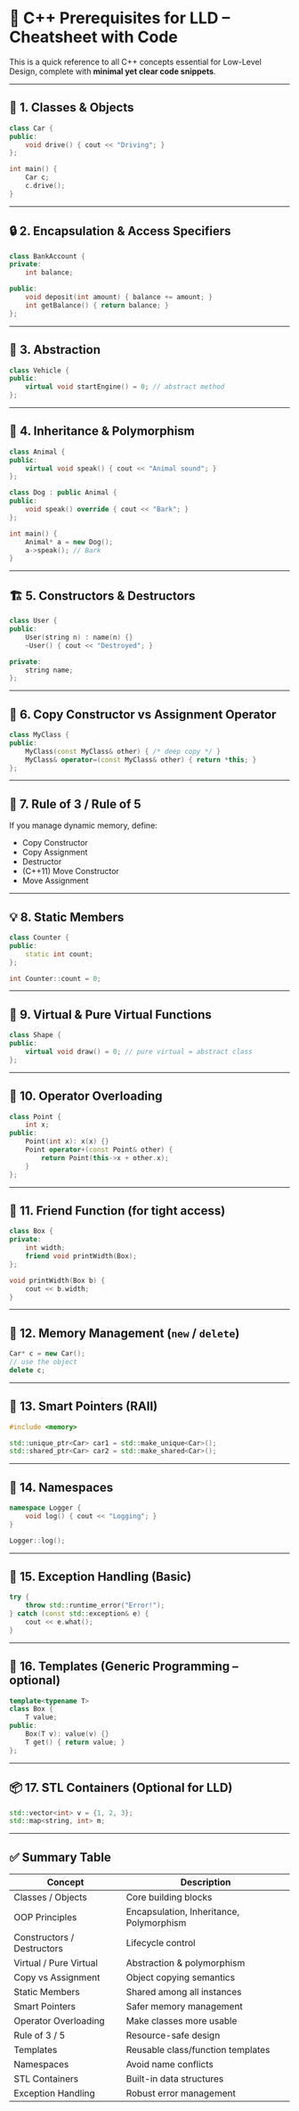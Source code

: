 # 📘 C++ Prerequisites for LLD – Cheatsheet with Code

This is a quick reference to all C++ concepts essential for Low-Level Design, complete with **minimal yet clear code snippets**.

---

## 🧱 1. Classes & Objects

```cpp
class Car {
public:
    void drive() { cout << "Driving"; }
};

int main() {
    Car c;
    c.drive();
}
```

---

## 🔒 2. Encapsulation & Access Specifiers

```cpp
class BankAccount {
private:
    int balance;

public:
    void deposit(int amount) { balance += amount; }
    int getBalance() { return balance; }
};
```

---

## 🧼 3. Abstraction

```cpp
class Vehicle {
public:
    virtual void startEngine() = 0; // abstract method
};
```

---

## 🧬 4. Inheritance & Polymorphism

```cpp
class Animal {
public:
    virtual void speak() { cout << "Animal sound"; }
};

class Dog : public Animal {
public:
    void speak() override { cout << "Bark"; }
};

int main() {
    Animal* a = new Dog();
    a->speak(); // Bark
}
```

---

## 🏗️ 5. Constructors & Destructors

```cpp
class User {
public:
    User(string n) : name(n) {}
    ~User() { cout << "Destroyed"; }

private:
    string name;
};
```

---

## 🔁 6. Copy Constructor vs Assignment Operator

```cpp
class MyClass {
public:
    MyClass(const MyClass& other) { /* deep copy */ }
    MyClass& operator=(const MyClass& other) { return *this; }
};
```

---

## 🧠 7. Rule of 3 / Rule of 5

If you manage dynamic memory, define:

* Copy Constructor
* Copy Assignment
* Destructor
* (C++11) Move Constructor
* Move Assignment

---

## 💡 8. Static Members

```cpp
class Counter {
public:
    static int count;
};

int Counter::count = 0;
```

---

## 🧾 9. Virtual & Pure Virtual Functions

```cpp
class Shape {
public:
    virtual void draw() = 0; // pure virtual = abstract class
};
```

---

## 🔄 10. Operator Overloading

```cpp
class Point {
    int x;
public:
    Point(int x): x(x) {}
    Point operator+(const Point& other) {
        return Point(this->x + other.x);
    }
};
```

---

## 🔐 11. Friend Function (for tight access)

```cpp
class Box {
private:
    int width;
    friend void printWidth(Box);
};

void printWidth(Box b) {
    cout << b.width;
}
```

---

## 💾 12. Memory Management (`new` / `delete`)

```cpp
Car* c = new Car();
// use the object
delete c;
```

---

## 🚀 13. Smart Pointers (RAII)

```cpp
#include <memory>

std::unique_ptr<Car> car1 = std::make_unique<Car>();
std::shared_ptr<Car> car2 = std::make_shared<Car>();
```

---

## 🧰 14. Namespaces

```cpp
namespace Logger {
    void log() { cout << "Logging"; }
}

Logger::log();
```

---

## 🧵 15. Exception Handling (Basic)

```cpp
try {
    throw std::runtime_error("Error!");
} catch (const std::exception& e) {
    cout << e.what();
}
```

---

## 🔁 16. Templates (Generic Programming – optional)

```cpp
template<typename T>
class Box {
    T value;
public:
    Box(T v): value(v) {}
    T get() { return value; }
};
```

---

## 📦 17. STL Containers (Optional for LLD)

```cpp
std::vector<int> v = {1, 2, 3};
std::map<string, int> m;
```

---

## ✅ Summary Table

| Concept                    | Description                              |
| -------------------------- | ---------------------------------------- |
| Classes / Objects          | Core building blocks                     |
| OOP Principles             | Encapsulation, Inheritance, Polymorphism |
| Constructors / Destructors | Lifecycle control                        |
| Virtual / Pure Virtual     | Abstraction & polymorphism               |
| Copy vs Assignment         | Object copying semantics                 |
| Static Members             | Shared among all instances               |
| Smart Pointers             | Safer memory management                  |
| Operator Overloading       | Make classes more usable                 |
| Rule of 3 / 5              | Resource-safe design                     |
| Templates                  | Reusable class/function templates        |
| Namespaces                 | Avoid name conflicts                     |
| STL Containers             | Built-in data structures                 |
| Exception Handling         | Robust error management                  |

